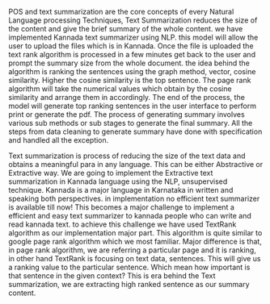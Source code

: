 POS and text summarization are the core concepts of every Natural Language processing Techniques,
Text Summarization reduces the size of the content and give the brief summary of the whole content. 
we have implemented Kannada text summarizer using NLP. this model will allow the user to upload the files which is in Kannada. 
Once the file is uploaded the text rank algorithm is processed in a few minutes get back to the user and prompt the summary size from the whole document. 
the idea behind the algorithm is ranking the sentences using the graph method, vector, cosine similarity. Higher the cosine similarity is the top sentence. 
The page rank algorithm will take the numerical values which obtain by the cosine similarity and arrange them in accordingly. The end of the process,
the model will generate top ranking sentences in the user interface to perform print or generate the pdf. The process of generating summary involves various sub methods 
or sub stages to generate the final summary. All the steps from data cleaning to generate summary have done with specification and handled all the exception.

Text summarization is process of reducing the size of the text data and obtains a meaningful para in any language. This can be either Abstractive or Extractive way. 
We are going to implement the Extractive text summarization in Kannada language using the NLP, unsupervised technique. Kannada is a major language in Karnataka in
written and speaking both perspectives. in implementation no efficient text summarizer is available till now! This becomes a major challenge to implement a efficient 
and easy text summarizer to kannada people who can write and read kannada text. to achieve this challenge we have used TextRank algorithm as our implementation major part. 
This algorithm is quite similar to google page rank algorithm which we most familiar. Major difference is that, in page rank algorithm, we are referring a particular page and 
it is ranking, in other hand TextRank is focusing on text data, sentences. This will give us a ranking value to the particular sentence. Which mean how important is that 
sentence in the given context? This is era behind the Text summarization, we are extracting high ranked sentence as our summary content.
